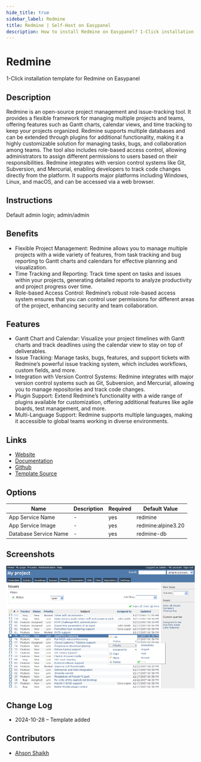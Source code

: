 ```yaml
---
hide_title: true
sidebar_label: Redmine
title: Redmine | Self-Host on Easypanel
description: How to install Redmine on Easypanel? 1-Click installation template for Redmine on Easypanel
---
```


<!-- generated -->

# Redmine

1-Click installation template for Redmine on Easypanel

## Description

Redmine is an open-source project management and issue-tracking tool. It provides a flexible framework for managing multiple projects and teams, offering features such as Gantt charts, calendar views, and time tracking to keep your projects organized. Redmine supports multiple databases and can be extended through plugins for additional functionality, making it a highly customizable solution for managing tasks, bugs, and collaboration among teams. The tool also includes role-based access control, allowing administrators to assign different permissions to users based on their responsibilities. Redmine integrates with version control systems like Git, Subversion, and Mercurial, enabling developers to track code changes directly from the platform. It supports major platforms including Windows, Linux, and macOS, and can be accessed via a web browser.

## Instructions

Default admin login; admin/admin

## Benefits

- Flexible Project Management: Redmine allows you to manage multiple projects with a wide variety of features, from task tracking and bug reporting to Gantt charts and calendars for effective planning and visualization.
- Time Tracking and Reporting: Track time spent on tasks and issues within your projects, generating detailed reports to analyze productivity and project progress over time.
- Role-based Access Control: Redmine’s robust role-based access system ensures that you can control user permissions for different areas of the project, enhancing security and team collaboration.

## Features

- Gantt Chart and Calendar: Visualize your project timelines with Gantt charts and track deadlines using the calendar view to stay on top of deliverables.
- Issue Tracking: Manage tasks, bugs, features, and support tickets with Redmine’s powerful issue tracking system, which includes workflows, custom fields, and more.
- Integration with Version Control Systems: Redmine integrates with major version control systems such as Git, Subversion, and Mercurial, allowing you to manage repositories and track code changes.
- Plugin Support: Extend Redmine’s functionality with a wide range of plugins available for customization, offering additional features like agile boards, test management, and more.
- Multi-Language Support: Redmine supports multiple languages, making it accessible to global teams working in diverse environments.

## Links

- [Website](https://www.redmine.org/)
- [Documentation](https://www.redmine.org/guide)
- [Github](https://github.com/redmine/redmine)
- [Template Source](https://github.com/easypanel-io/templates/tree/main/templates/redmine)

## Options

Name | Description | Required | Default Value
-|-|-|-
App Service Name | - | yes | redmine
App Service Image | - | yes | redmine:alpine3.20
Database Service Name | - | yes | redmine-db

## Screenshots

![Redmine Screenshot](./assets/screenshot.png)

## Change Log

- 2024-10-28 – Template added

## Contributors

- [Ahson Shaikh](https://github.com/Ahson-Shaikh)
